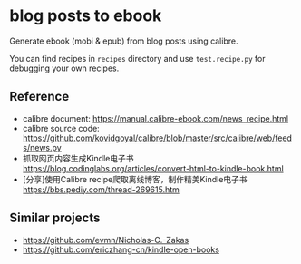 # blog posts to ebook

Generate ebook (mobi & epub) from blog posts using calibre.

You can find recipes in `recipes` directory and use `test.recipe.py` for debugging your own recipes.

## Reference
- calibre document: <https://manual.calibre-ebook.com/news_recipe.html>
- calibre source code: <https://github.com/kovidgoyal/calibre/blob/master/src/calibre/web/feeds/news.py>
- 抓取网页内容生成Kindle电子书 <https://blog.codinglabs.org/articles/convert-html-to-kindle-book.html>
- [分享]使用Calibre recipe爬取离线博客，制作精美Kindle电子书 <https://bbs.pediy.com/thread-269615.htm>

## Similar projects
- https://github.com/evmn/Nicholas-C.-Zakas
- https://github.com/ericzhang-cn/kindle-open-books

